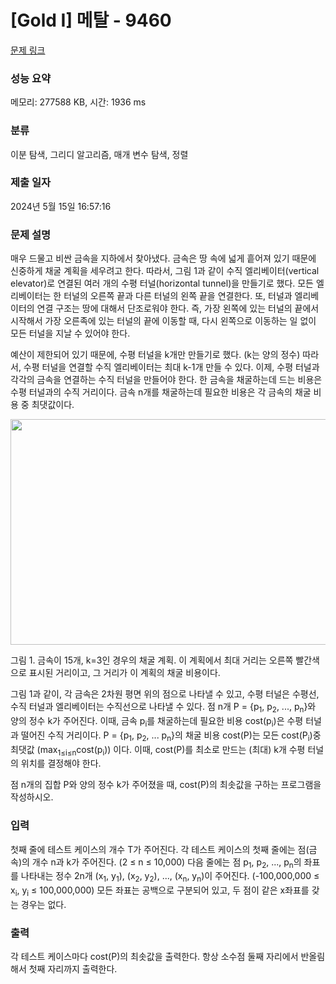 # [Gold I] 메탈 - 9460 

[문제 링크](https://www.acmicpc.net/problem/9460) 

### 성능 요약

메모리: 277588 KB, 시간: 1936 ms

### 분류

이분 탐색, 그리디 알고리즘, 매개 변수 탐색, 정렬

### 제출 일자

2024년 5월 15일 16:57:16

### 문제 설명

<p>매우 드물고 비싼 금속을 지하에서 찾아냈다. 금속은 땅 속에 넓게 흩어져 있기 때문에 신중하게 채굴 계획을 세우려고 한다. 따라서, 그림 1과 같이 수직 엘리베이터(vertical elevator)로 연결된 여러 개의 수평 터널(horizontal tunnel)을 만들기로 했다. 모든 엘리베이터는 한 터널의 오른쪽 끝과 다른 터널의 왼쪽 끝을 연결한다. 또, 터널과 엘리베이터의 연결 구조는 땅에 대해서 단조로워야 한다. 즉, 가장 왼쪽에 있는 터널의 끝에서 시작해서 가장 오른족에 있는 터널의 끝에 이동할 때, 다시 왼쪽으로 이동하는 일 없이 모든 터널을 지날 수 있어야 한다.</p>

<p>예산이 제한되어 있기 때문에, 수평 터널을 k개만 만들기로 했다. (k는 양의 정수) 따라서, 수평 터널을 연결할 수직 엘리베이터는 최대 k-1개 만들 수 있다. 이제, 수평 터널과 각각의 금속을 연결하는 수직 터널을 만들어야 한다. 한 금속을 채굴하는데 드는 비용은 수평 터널과의 수직 거리이다. 금속 n개를 채굴하는데 필요한 비용은 각 금속의 채굴 비용 중 최댓값이다.</p>

<p style="text-align:center"><img alt="" src="https://www.acmicpc.net/upload/images/metal.png" style="height:361px; width:670px"></p>

<p>그림 1. 금속이 15개, k=3인 경우의 채굴 계획. 이 계획에서 최대 거리는 오른쪽 빨간색으로 표시된 거리이고, 그 거리가 이 계획의 채굴 비용이다.</p>

<p>그림 1과 같이, 각 금속은 2차원 평면 위의 점으로 나타낼 수 있고, 수평 터널은 수평선, 수직 터널과 엘리베이터는 수직선으로 나타낼 수 있다. 점 n개 P = {p<sub>1</sub>, p<sub>2</sub>, ..., p<sub>n</sub>}와 양의 정수 k가 주어진다. 이때, 금속 p<sub>i</sub>를 채굴하는데 필요한 비용 cost(p<sub>i</sub>)은 수평 터널과 떨어진 수직 거리이다. P = {p<sub>1</sub>, p<sub>2</sub>, ... p<sub>n</sub>}의 채굴 비용 cost(P)는 모든 cost(P<sub>i</sub>)중 최댓값 (max<sub>1≤i≤n</sub>cost(p<sub>i</sub>)) 이다. 이때, cost(P)를 최소로 만드는 (최대) k개 수평 터널의 위치를 결정해야 한다.</p>

<p>점 n개의 집합 P와 양의 정수 k가 주어졌을 때, cost(P)의 최솟값을 구하는 프로그램을 작성하시오.</p>

### 입력 

 <p>첫째 줄에 테스트 케이스의 개수 T가 주어진다. 각 테스트 케이스의 첫째 줄에는 점(금속)의 개수 n과 k가 주어진다. (2 ≤ n ≤ 10,000) 다음 줄에는 점 p<sub>1</sub>, p<sub>2</sub>, ..., p<sub>n</sub>의 좌표를 나타내는 정수 2n개 (x<sub>1</sub>, y<sub>1</sub>), (x<sub>2</sub>, y<sub>2</sub>), ..., (x<sub>n</sub>, y<sub>n</sub>)이 주어진다. (-100,000,000 ≤ x<sub>i</sub>, y<sub>i</sub> ≤ 100,000,000) 모든 좌표는 공백으로 구분되어 있고, 두 점이 같은 x좌표를 갖는 경우는 없다.</p>

### 출력 

 <p>각 테스트 케이스마다 cost(P)의 최솟값을 출력한다. 항상 소수점 둘째 자리에서 반올림해서 첫째 자리까지 출력한다.</p>

